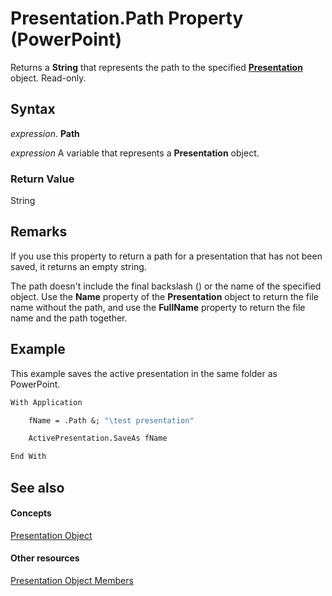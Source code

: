 
# Presentation.Path Property (PowerPoint)

Returns a  **String** that represents the path to the specified **[Presentation](ec75cf52-69f8-d35b-0a26-4a8da8a9683f.md)** object. Read-only.


## Syntax

 _expression_. **Path**

 _expression_ A variable that represents a **Presentation** object.


### Return Value

String


## Remarks

If you use this property to return a path for a presentation that has not been saved, it returns an empty string.

The path doesn't include the final backslash (\) or the name of the specified object. Use the  **Name** property of the **Presentation** object to return the file name without the path, and use the **FullName** property to return the file name and the path together.


## Example

This example saves the active presentation in the same folder as PowerPoint. 


```vb
With Application

    fName = .Path &; "\test presentation"

    ActivePresentation.SaveAs fName

End With
```


## See also


#### Concepts


[Presentation Object](ec75cf52-69f8-d35b-0a26-4a8da8a9683f.md)
#### Other resources


[Presentation Object Members](b3538c7e-5fd9-d34d-ab5c-0105dbd516d0.md)
